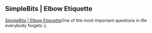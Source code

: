 <article><h2>SimpleBits &#124; Elbow Etiquette</h2><a href="http://www.simplebits.com/notebook/2005/04/18/elbow.html">SimpleBits | Elbow Etiquette</a>One of the most important questions in life everybody forgets :).</article>